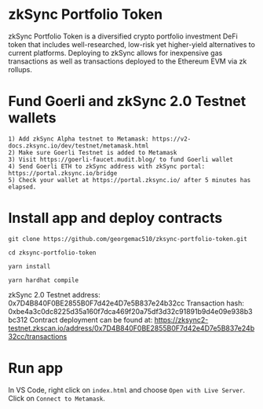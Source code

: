 # zkSync Portfolio Token

zkSync Portfolio Token is a diversified crypto portfolio investment DeFi token that includes well-researched, low-risk yet higher-yield alternatives to current platforms. Deploying to zkSync allows for inexpensive gas transactions as well as transactions deployed to the Ethereum EVM via zk rollups.  

# Fund Goerli and zkSync 2.0 Testnet wallets

    1) Add zkSync Alpha testnet to Metamask: https://v2-docs.zksync.io/dev/testnet/metamask.html
    2) Make sure Goerli Testnet is added to Metamask
    3) Visit https://goerli-faucet.mudit.blog/ to fund Goerli wallet
    4) Send Goerli ETH to zkSync address with zkSync portal: https://portal.zksync.io/bridge
    5) Check your wallet at https://portal.zksync.io/ after 5 minutes has elapsed.
# Install app and deploy contracts

    git clone https://github.com/georgemac510/zksync-portfolio-token.git

    cd zksync-portfolio-token

    yarn install

    yarn hardhat compile

zkSync 2.0 Testnet address:  0x7D4B840F0BE2855B0F7d42e4D7e5B837e24b32cc
Transaction hash: 0xbe4a3c0dc8225d35a160f7dca469f20a75df3d32c91891b9d4e09e938b3bc312
Contract deployment can be found at: 
https://zksync2-testnet.zkscan.io/address/0x7D4B840F0BE2855B0F7d42e4D7e5B837e24b32cc/transactions  

# Run app

In VS Code, right click on `index.html` and choose `Open with Live Server`. 
Click on `Connect to Metamask`.






